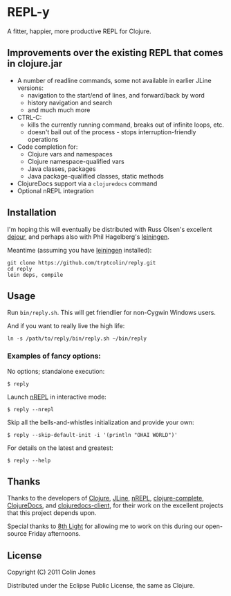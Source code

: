 # REPL-y

A fitter, happier, more productive REPL for Clojure.

## Improvements over the existing REPL that comes in clojure.jar
- A number of readline commands, some not available in earlier JLine versions:
  - navigation to the start/end of lines, and forward/back by word
  - history navigation and search
  - and much much more
- CTRL-C:
  - kills the currently running command, breaks out of infinite loops, etc.  
  - doesn't bail out of the process - stops interruption-friendly operations
- Code completion for:
  - Clojure vars and namespaces
  - Clojure namespace-qualified vars  
  - Java classes, packages
  - Java package-qualified classes, static methods
- ClojureDocs support via a `clojuredocs` command
- Optional nREPL integration

## Installation

I'm hoping this will eventually be distributed with Russ Olsen's excellent
[dejour](https://github.com/russolsen/dejour), and perhaps also with
Phil Hagelberg's [leiningen](https://github.com/technomancy/leiningen).

Meantime (assuming you have
[leiningen](https://github.com/technomancy/leiningen.git) installed):

    git clone https://github.com/trptcolin/reply.git
    cd reply
    lein deps, compile

## Usage

Run `bin/reply.sh`. This will get friendlier for non-Cygwin Windows users.

And if you want to really live the high life:

    ln -s /path/to/reply/bin/reply.sh ~/bin/reply

### Examples of fancy options:

No options; standalone execution:

    $ reply

Launch [nREPL](https://github.com/clojure/tools.nrepl) in interactive mode:

    $ reply --nrepl

Skip all the bells-and-whistles initialization and provide your own:

    $ reply --skip-default-init -i '(println "OHAI WORLD")'

For details on the latest and greatest:

    $ reply --help


## Thanks

Thanks to the developers of [Clojure](https://github.com/clojure/clojure), 
[JLine](https://github.com/jline/jline2), [nREPL](https://github.com/clojure/tools.nrepl),
[clojure-complete](https://github.com/ninjudd/clojure-complete),
[ClojureDocs](http://clojuredocs.org), and [clojuredocs-client](https://github.com/dakrone/clojuredocs-client),
for their work on the excellent projects that this project depends upon.

Special thanks to [8th Light](http://8thlight.com) for allowing me to work on
this during our open-source Friday afternoons.


## License

Copyright (C) 2011 Colin Jones

Distributed under the Eclipse Public License, the same as Clojure.
